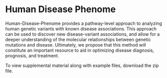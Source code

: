 # Human Disease Phenome

Human-Disease-Phenome provides a pathway-level approach to analyzing human genetic variants with known disease associations. This approach can be used to discover new disease-variant associations, and allow for a deeper understanding of the molecular relationships between genetic mutations and disease. Ultimately, we propose that this method will constitute an important resource to aid in optimizing disease diagnosis, prognosis, and treatment.


To view supplemental material along with example files, download the zip file.
